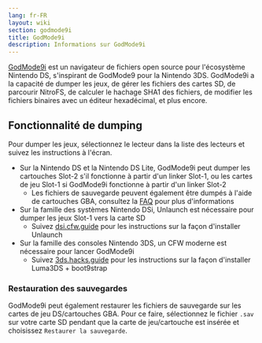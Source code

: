 ```yaml
---
lang: fr-FR
layout: wiki
section: godmode9i
title: GodMode9i
description: Informations sur GodMode9i
---
```


[GodMode9i](https://github.com/DS-Homebrew/GodMode9i/) est un navigateur de fichiers open source pour l'écosystème Nintendo DS, s'inspirant de GodMode9 pour la Nintendo 3DS. GodMode9i a la capacité de dumper les jeux, de gérer les fichiers des cartes SD, de parcourir NitroFS, de calculer le hachage SHA1 des fichiers, de modifier les fichiers binaires avec un éditeur hexadécimal, et plus encore.

## Fonctionnalité de dumping

Pour dumper les jeux, sélectionnez le lecteur dans la liste des lecteurs et suivez les instructions à l'écran.
- Sur la Nintendo DS et la Nintendo DS Lite, GodMode9i peut dumper les cartouches Slot-2 s'il fonctionne à partir d'un linker Slot-1, ou les cartes de jeu Slot-1 si GodMode9i fonctionne à partir d'un linker Slot-2
    - Les fichiers de sauvegarde peuvent également être dumpés à l'aide de cartouches GBA, consultez la [FAQ](faq?faq=how-do-i-dump-ds-saves-using-gba-save-data) pour plus d'informations
- Sur la famille des systèmes Nintendo DSi, Unlaunch est nécessaire pour dumper les jeux Slot-1 vers la carte SD
    - Suivez [dsi.cfw.guide](https://dsi.cfw.guide/) pour les instructions sur la façon d'installer Unlaunch
- Sur la famille des consoles Nintendo 3DS, un CFW moderne est nécessaire pour lancer GodMode9i
    - Suivez [3ds.hacks.guide](https://3ds.hacks.guide/) pour les instructions sur la façon d'installer Luma3DS + boot9strap

### Restauration des sauvegardes
GodMode9i peut également restaurer les fichiers de sauvegarde sur les cartes de jeu DS/cartouches GBA. Pour ce faire, sélectionnez le fichier `.sav` sur votre carte SD pendant que la carte de jeu/cartouche est insérée et choisissez `Restaurer la sauvegarde`.
